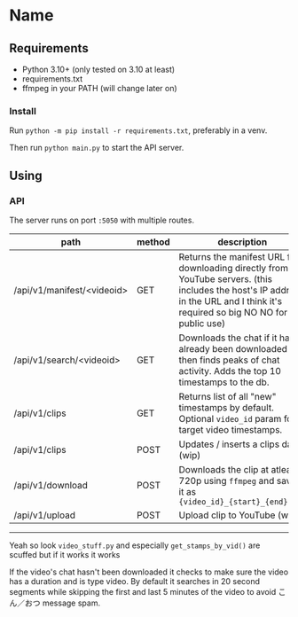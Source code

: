 # Name

## Requirements

- Python 3.10+ (only tested on 3.10 at least)
- requirements.txt
- ffmpeg in your PATH (will change later on)

### Install

Run `python -m pip install -r requirements.txt`, preferably in a venv. 

Then run `python main.py` to start the API server.

## Using

### API

The server runs on port `:5050` with multiple routes.

| path | method | description |
| --- | --- | --- |
| /api/v1/manifest/\<videoid\> |  GET |Returns the manifest URL for downloading directly from YouTube servers. (this includes the host's IP address in the URL and I think it's required so big NO NO for public use) |
| /api/v1/search/\<videoid\>| GET |Downloads the chat if it hasn't already been downloaded and then finds peaks of chat activity. Adds the top 10 timestamps to the db. |
|/api/v1/clips |  GET | Returns list of all "new" timestamps by default. Optional `video_id` param for target video timestamps.  |
|/api/v1/clips |  POST | Updates / inserts a clips data (wip)  |
| /api/v1/download |  POST |Downloads the clip at atleast 720p using `ffmpeg` and saves it as `{video_id}_{start}_{end}.mp4`  |
| /api/v1/upload | POST | Upload clip to YouTube (wip)|

---

Yeah so look `video_stuff.py` and especially `get_stamps_by_vid()` are scuffed but if it works it works

If the video's chat hasn't been downloaded it checks to make sure the video has a duration and is type video. By default it searches in 20 second segments while skipping the first and last 5 minutes of the video to avoid こん／おつ message spam.